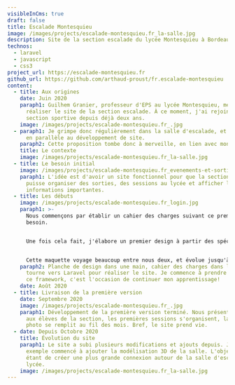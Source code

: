 ```yaml
---
visibleInCms: true
draft: false
title: Escalade Montesquieu
image: /images/projects/escalade-montesquieu.fr_la-salle.jpg
description: Site de la section escalade du lycée Montesquieu à Bordeaux.
technos:
  - laravel
  - javascript
  - css3
project_url: https://escalade-montesquieu.fr
github_url: https://github.com/arthaud-proust/fr.escalade-montesquieu
content:
  - title: Aux origines
    date: Juin 2020
    paraph1: Guilhem Granier, professeur d'EPS au lycée Montesquieu, me propose de
      réaliser le site de la section escalade. À ce moment, j'ai rejoint cette
      section sportive depuis déjà deux ans.
    image: /images/projects/escalade-montesquieu.fr_.jpg
  - paraph1: Je grimpe donc régulièrement dans la salle d'escalade, et je me forme
      en parallèle au développement de site.
    paraph2: Cette proposition tombe donc à merveille, en lien avec mon projet d'études.
    title: Le contexte
    image: /images/projects/escalade-montesquieu.fr_la-salle.jpg
  - title: Le besoin initial
    image: /images/projects/escalade-montesquieu.fr_evenements-et-sorties_session-au-lycee.jpg
    paraph1: L'idée est d'avoir un site fonctionnel pour que la section escalade
      puisse organiser des sorties, des sessions au lycée et afficher les
      informations importantes.
  - title: Les débuts
    image: /images/projects/escalade-montesquieu.fr_login.jpg
    paraph1: >-
      Nous commençons par établir un cahier des charges suivant ce premier
      besoin. 


      Une fois cela fait, j'élabore un premier design à partir des spécifications de M.Granier. 


      Cette maquette voyage beaucoup entre nous deux, et évolue jusqu'à sa version finale.
    paraph2: Planche de design dans une main, cahier des charges dans l'autre, je me
      tourne vers Laravel pour réaliser le site. Je commence à prendre en main
      ce framework, c'est l'occasion de continuer mon apprentissage!
    date: Août 2020
  - title: Livraison de la première version
    date: Septembre 2020
    image: /images/projects/escalade-montesquieu.fr_.jpg
    paraph1: Développement de la première version terminé. Nous présentons le site
      aux élèves de la section, les premières sessions s'organisent, la galerie
      photo se remplit au fil des mois. Bref, le site prend vie.
  - date: Depuis Octobre 2020
    title: Évolution du site
    paraph1: Le site a subi plusieurs modifications et ajouts depuis. J'ai par
      exemple commencé à ajouter la modélisation 3D de la salle. L'objectif
      étant de créer une plus grande connexion autour de la salle d'escalade du
      lycée.
    image: /images/projects/escalade-montesquieu.fr_la-salle.jpg
---
```

